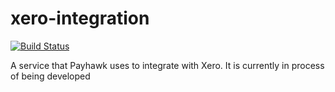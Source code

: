 # xero-integration

[![Build Status](https://travis-ci.com/payhawk/xero-integration.svg?branch=master)](https://travis-ci.com/payhawk/xero-integration)

A service that Payhawk uses to integrate with Xero. It is currently in process of being developed
